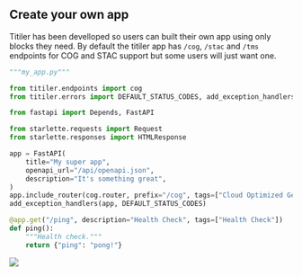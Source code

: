 ## Create your own app

Titiler has been develloped so users can built their own app using only blocks they need. By default the titiler
app has `/cog`, `/stac` and `/tms` endpoints for COG and STAC support but some users will just want one.

```python
"""my_app.py"""

from titiler.endpoints import cog
from titiler.errors import DEFAULT_STATUS_CODES, add_exception_handlers

from fastapi import Depends, FastAPI

from starlette.requests import Request
from starlette.responses import HTMLResponse

app = FastAPI(
    title="My super app",
    openapi_url="/api/openapi.json",
    description="It's something great",
)
app.include_router(cog.router, prefix="/cog", tags=["Cloud Optimized GeoTIFF"])
add_exception_handlers(app, DEFAULT_STATUS_CODES)

@app.get("/ping", description="Health Check", tags=["Health Check"])
def ping():
    """Health check."""
    return {"ping": "pong!"}
```

![](https://user-images.githubusercontent.com/10407788/88849256-a1ae5a80-d1b7-11ea-8383-cb01ac9287d4.png)

